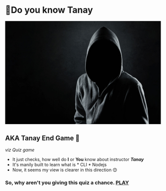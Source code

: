 # 🤠Do you know Tanay
[![Vishal here](unknown.jpg)](https://replit.com/@VishalKumar51/Tanay-End-Game?outputonly=1)
 ## AKA **Tanay End Game** 🤯
 *viz Quiz game*
 
 * It just checks, how well do **I** or **You** know about instructor ***Tanay***
 * It's manily built to learn what is
       * CLI
       * Nodejs
 * Now, it seems my view is clearer in this direction 😊

### So, why aren't you giving this quiz a chance. [PLAY](https://replit.com/@VishalKumar51/Do-you-know-me?outputonly=1)
